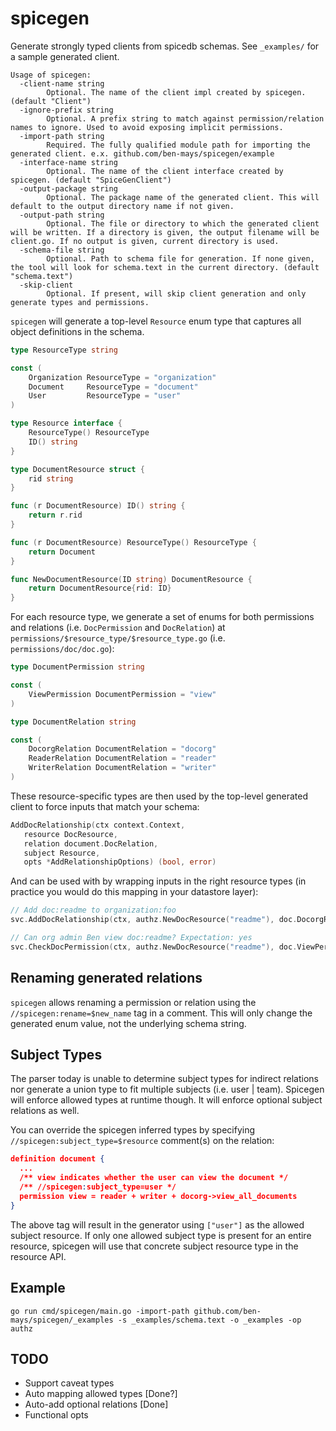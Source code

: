 # spicegen
Generate strongly typed clients from spicedb schemas. See `_examples/` for a sample generated client.

```
Usage of spicegen:
  -client-name string
        Optional. The name of the client impl created by spicegen. (default "Client")
  -ignore-prefix string
        Optional. A prefix string to match against permission/relation names to ignore. Used to avoid exposing implicit permissions.
  -import-path string
        Required. The fully qualified module path for importing the generated client. e.x. github.com/ben-mays/spicegen/example
  -interface-name string
        Optional. The name of the client interface created by spicegen. (default "SpiceGenClient")
  -output-package string
        Optional. The package name of the generated client. This will default to the output directory name if not given.
  -output-path string
        Optional. The file or directory to which the generated client will be written. If a directory is given, the output filename will be client.go. If no output is given, current directory is used.
  -schema-file string
        Optional. Path to schema file for generation. If none given, the tool will look for schema.text in the current directory. (default "schema.text")
  -skip-client
        Optional. If present, will skip client generation and only generate types and permissions.
```

`spicegen` will generate a top-level `Resource` enum type that captures all object definitions in the schema.

```go
type ResourceType string

const (
	Organization ResourceType = "organization"
	Document     ResourceType = "document"
	User         ResourceType = "user"
)

type Resource interface {
	ResourceType() ResourceType
	ID() string
}

type DocumentResource struct {
	rid string
}

func (r DocumentResource) ID() string {
	return r.rid
}

func (r DocumentResource) ResourceType() ResourceType {
	return Document
}

func NewDocumentResource(ID string) DocumentResource {
	return DocumentResource{rid: ID}
}
```

For each resource type, we generate a set of enums for both permissions and relations (i.e. `DocPermission` and `DocRelation`) at `permissions/$resource_type/$resource_type.go` (i.e. `permissions/doc/doc.go`):

```go
type DocumentPermission string

const (
	ViewPermission DocumentPermission = "view"
)

type DocumentRelation string

const (
	DocorgRelation DocumentRelation = "docorg"
	ReaderRelation DocumentRelation = "reader"
	WriterRelation DocumentRelation = "writer"
)
```

These resource-specific types are then used by the top-level generated client to force inputs that match your schema:

```go
AddDocRelationship(ctx context.Context, 
   resource DocResource, 
   relation document.DocRelation, 
   subject Resource, 
   opts *AddRelationshipOptions) (bool, error)
```

And can be used with by wrapping inputs in the right resource types (in practice you would do this mapping in your datastore layer):

```go
// Add doc:readme to organization:foo
svc.AddDocRelationship(ctx, authz.NewDocResource("readme"), doc.DocorgRelation, authz.NewOrganizationResource("foo"), nil)

// Can org admin Ben view doc:readme? Expectation: yes
svc.CheckDocPermission(ctx, authz.NewDocResource("readme"), doc.ViewPermission, authz.NewUserResource("ben"), nil)
```

## Renaming generated relations

`spicegen` allows renaming a permission or relation using the `//spicegen:rename=$new_name` tag in a comment. This will only change the generated enum value, not the underlying schema string.

## Subject Types
The parser today is unable to determine subject types for indirect relations nor generate a union type to fit multiple subjects (i.e. user | team). Spicegen will enforce allowed types at runtime though. It will enforce optional subject relations as well.

You can override the spicegen inferred types by specifying `//spicegen:subject_type=$resource` comment(s) on the relation:

```json
definition document {
  ...
  /** view indicates whether the user can view the document */
  /** //spicegen:subject_type=user */
  permission view = reader + writer + docorg->view_all_documents
}
```

The above tag will result in the generator using `["user"]` as the allowed subject resource. If only one allowed subject type is present for an entire resource, spicegen will use that concrete subject resource type in the resource API.

## Example

```
go run cmd/spicegen/main.go -import-path github.com/ben-mays/spicegen/_examples -s _examples/schema.text -o _examples -op authz 
```

## TODO
* Support caveat types
* Auto mapping allowed types [Done?]
* Auto-add optional relations [Done]
* Functional opts
